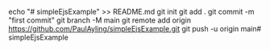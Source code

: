 echo "# simpleEjsExample" >> README.md
git init
git add .
git commit -m "first commit"
git branch -M main
git remote add origin https://github.com/PaulAyling/simpleEjsExample.git
git push -u origin main# simpleEjsExample
